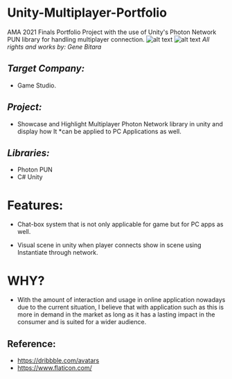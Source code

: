 # **Unity-Multiplayer-Portfolio**
AMA 2021 Finals Portfolio Project with the use of Unity's Photon Network PUN library for handling multiplayer connection. 
![alt text](https://i.imgur.com/vQEB0nm.png)
![alt text](https://i.imgur.com/GtgSfTS.png)
_All rights and works by: Gene Bitara_

## _Target Company:_ 
  * Game Studio.

## _Project:_
  * Showcase and Highlight Multiplayer Photon Network library in unity and display how It *can be applied to PC Applications as well.

## _Libraries:_
  * Photon PUN 
  * C# Unity

# **Features:**
  * Chat-box system that is not only applicable for game but for PC apps as well.

  * Visual scene in unity when player connects show in scene using Instantiate through network.

# **WHY?**
  * With the amount of interaction and usage in online application nowadays due to the current situation, I believe that with application such as this is more in demand in the market as long as it has a lasting impact in the consumer and is suited for a wider audience.

## Reference:
  * https://dribbble.com/avatars
  * https://www.flaticon.com/
